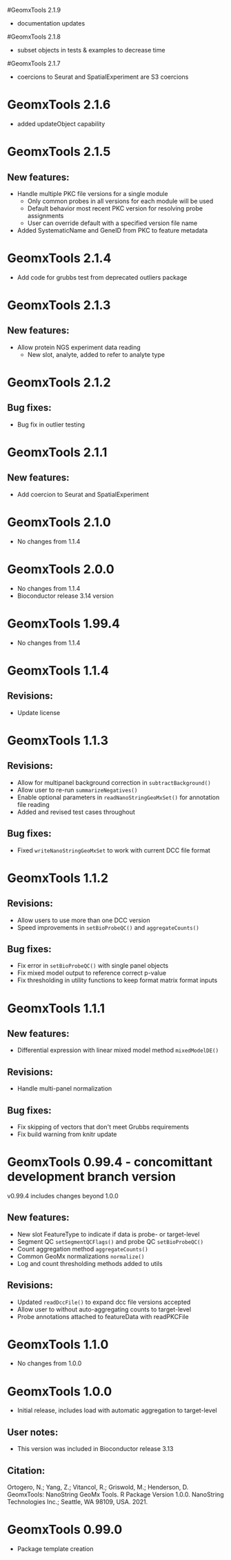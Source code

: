 #GeomxTools 2.1.9
* documentation updates

#GeomxTools 2.1.8
* subset objects in tests & examples to decrease time

#GeomxTools 2.1.7
* coercions to Seurat and SpatialExperiment are S3 coercions 

# GeomxTools 2.1.6
* added updateObject capability 

# GeomxTools 2.1.5

## New features:
* Handle multiple PKC file versions for a single module
    * Only common probes in all versions for each module will be used
    * Default behavior most recent PKC version for resolving probe assignments
    * User can override default with a specified version file name
* Added SystematicName and GeneID from PKC to feature metadata


# GeomxTools 2.1.4
* Add code for grubbs test from deprecated outliers package

# GeomxTools 2.1.3

## New features:
* Allow protein NGS experiment data reading
    * New slot, analyte, added to refer to analyte type

# GeomxTools 2.1.2

## Bug fixes:
* Bug fix in outlier testing

# GeomxTools 2.1.1

## New features:
* Add coercion to Seurat and SpatialExperiment

# GeomxTools 2.1.0

* No changes from 1.1.4

# GeomxTools 2.0.0

* No changes from 1.1.4
* Bioconductor release 3.14 version

# GeomxTools 1.99.4

* No changes from 1.1.4

# GeomxTools 1.1.4

## Revisions:
* Update license

# GeomxTools 1.1.3

## Revisions:
* Allow for multipanel background correction in `subtractBackground()`
* Allow user to re-run `summarizeNegatives()`
* Enable optional parameters in `readNanoStringGeoMxSet()` for annotation file reading
* Added and revised test cases throughout

## Bug fixes:
* Fixed `writeNanoStringGeoMxSet` to work with current DCC file format

# GeomxTools 1.1.2

## Revisions:
* Allow users to use more than one DCC version
* Speed improvements in `setBioProbeQC()` and `aggregateCounts()`

## Bug fixes:
* Fix error in `setBioProbeQC()` with single panel objects
* Fix mixed model output to reference correct p-value
* Fix thresholding in utility functions to keep format matrix format inputs

# GeomxTools 1.1.1

## New features:
* Differential expression with linear mixed model method `mixedModelDE()`

## Revisions:
* Handle multi-panel normalization

## Bug fixes:
* Fix skipping of vectors that don't meet Grubbs requirements
* Fix build warning from knitr update

# GeomxTools 0.99.4 - concomittant development branch version
v0.99.4 includes changes beyond 1.0.0

## New features:
* New slot FeatureType to indicate if data is probe- or target-level
* Segment QC `setSegmentQCFlags()` and probe QC `setBioProbeQC()`
* Count aggregation method `aggregateCounts()`
* Common GeoMx normalizations `normalize()`
* Log and count thresholding methods added to utils

## Revisions:
* Updated `readDccFile()` to expand dcc file versions accepted
* Allow user to  without auto-aggregating counts to target-level
* Probe annotations attached to featureData with readPKCFile

# GeomxTools 1.1.0

* No changes from 1.0.0

# GeomxTools 1.0.0

* Initial release, includes load with automatic aggregation to target-level

## User notes:
* This version was included in Bioconductor release 3.13

## Citation:
Ortogero, N.; Yang, Z.; Vitancol, R.; Griswold, M.; Henderson, D. 
GeomxTools: NanoString GeoMx Tools. R Package Version 1.0.0. 
NanoString Technologies Inc.; Seattle, WA 98109, USA. 2021. 

# GeomxTools 0.99.0

* Package template creation
